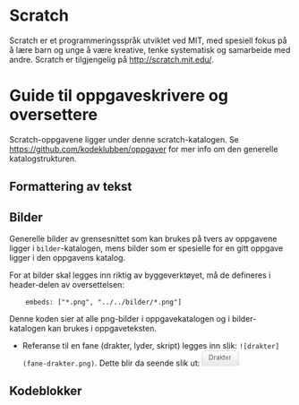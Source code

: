 Scratch
========

Scratch er et programmeringsspråk utviklet ved MIT, med spesiell fokus
på å lære barn og unge å være kreative, tenke systematisk og
samarbeide med andre. Scratch er tilgjengelig på http://scratch.mit.edu/.

# Guide til oppgaveskrivere og oversettere

Scratch-oppgavene ligger under denne scratch-katalogen. Se
https://github.com/kodeklubben/oppgaver for mer info om den generelle
katalogstrukturen.

## Formattering av tekst



## Bilder

Generelle bilder av grensesnittet som kan brukes på tvers av oppgavene
ligger i `bilder`-katalogen, mens bilder som er spesielle for en gitt
oppgave ligger i den oppgavens katalog.

For at bilder skal legges inn riktig av byggeverktøyet, må de
defineres i header-delen av oversettelsen:

```
    embeds: ["*.png", "../../bilder/*.png"]
```

Denne koden sier at alle png-bilder i oppgavekatalogen og i
bilder-katalogen kan brukes i oppgaveteksten.

- Referanse til en fane (drakter, lyder, skript) legges inn slik:
  `![drakter](fane-drakter.png)`. Dette blir da seende slik ut:
  ![drakter](bilder/fane-drakter.png)


## Kodeblokker


